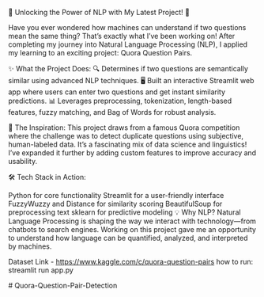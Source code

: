🌟 Unlocking the Power of NLP with My Latest Project! 🌟

Have you ever wondered how machines can understand if two questions mean the same thing? That’s exactly what I’ve been working on! After completing my journey into Natural Language Processing (NLP), I applied my learning to an exciting project: Quora Question Pairs.

✨ What the Project Does:
🔍 Determines if two questions are semantically similar using advanced NLP techniques.
🖥 Built an interactive Streamlit web app where users can enter two questions and get instant similarity predictions.
📊 Leverages preprocessing, tokenization, length-based features, fuzzy matching, and Bag of Words for robust analysis.

🎯 The Inspiration:
This project draws from a famous Quora competition where the challenge was to detect duplicate questions using subjective, human-labeled data. It’s a fascinating mix of data science and linguistics! I’ve expanded it further by adding custom features to improve accuracy and usability.

🛠 Tech Stack in Action:

Python for core functionality
Streamlit for a user-friendly interface
FuzzyWuzzy and Distance for similarity scoring
BeautifulSoup for preprocessing text
sklearn for predictive modeling
💡 Why NLP?
Natural Language Processing is shaping the way we interact with technology—from chatbots to search engines. Working on this project gave me an opportunity to understand how language can be quantified, analyzed, and interpreted by machines.

Dataset Link - https://www.kaggle.com/c/quora-question-pairs
how to run:
streamlit run app.py

#   Q u o r a - Q u e s t i o n - P a i r - D e t e c t i o n  
 